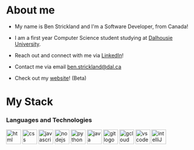 <h1>About me</h1>
<ul>
  <li><p align="left">My name is Ben Strickland and I'm a Software Developer, from Canada!</p></li>
  <li><p align="left">I am a first year Computer Science student studying at <a href="https://www.dal.ca/">Dalhousie University</a>.</p></li>
  <li><p align="left">Reach out and connect with me via <a href="https://www.linkedin.com/in/benpjstrickland/">LinkedIn</a>! </p></li>
  <li><p align="left">Contact me via email <a href="mailto:ben.strickland@dal.ca">ben.strickland@dal.ca</a></p></li>
  <li><p align="left">Check out my <a href="https://benpjstrickland.github.io">website</a>! (Beta)</p></li>
</ul>
<h1 align="left">My Stack</h1>
<div align="left">
  <h3 align="left">Languages and Technologies</h3>
  <img src="https://cdn.jsdelivr.net/gh/devicons/devicon@latest/icons/html5/html5-original.svg" height="40" alt="html logo" />      
  <img src="https://cdn.jsdelivr.net/gh/devicons/devicon@latest/icons/css3/css3-original.svg" height="40" alt="css logo"/>      
  <img src="https://cdn.jsdelivr.net/gh/devicons/devicon/icons/javascript/javascript-original.svg" height="40" alt="javascript logo"  />
  
  <img src="https://cdn.jsdelivr.net/gh/devicons/devicon@latest/icons/nodejs/nodejs-original-wordmark.svg" height="40" alt="nodejs logo"/>
          
  <img src="https://cdn.jsdelivr.net/gh/devicons/devicon@latest/icons/python/python-original.svg" height="40" alt="python logo"/>
  <img src="https://cdn.jsdelivr.net/gh/devicons/devicon@latest/icons/java/java-original.svg" height="40" alt="java logo"/>
  <img src="https://cdn.jsdelivr.net/gh/devicons/devicon@latest/icons/git/git-original.svg" height="40" alt="git logo"/>
  <img src="https://cdn.jsdelivr.net/gh/devicons/devicon@latest/icons/googlecloud/googlecloud-original.svg" height="40" alt="gcloud logo"/>
  <img src="https://cdn.jsdelivr.net/gh/devicons/devicon@latest/icons/vscode/vscode-original.svg" height="40" alt="vscode logo"/>
  <img src="https://cdn.jsdelivr.net/gh/devicons/devicon@latest/icons/intellij/intellij-original.svg" height="40" alt="intelliJ logo"/>
</div>

